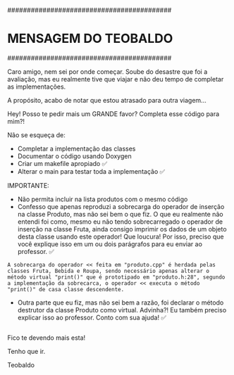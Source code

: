 ##########################################
# MENSAGEM DO TEOBALDO
##########################################

Caro amigo, nem sei por onde começar. Soube do desastre que foi a avaliação, mas eu realmente tive que viajar e não deu tempo de completar as implementações.

A propósito, acabo de notar que estou atrasado para outra viagem...

Hey! Posso te pedir mais um GRANDE favor? Completa esse código para mim?!

Não se esqueça de:
* Completar a implementação das classes
* Documentar o código usando Doxygen
* Criar um makefile apropiado :white_check_mark:
* Alterar o main para testar toda a implementação :white_check_mark:

IMPORTANTE:
* Não permita incluir na lista produtos com o mesmo código
* Confesso que apenas reproduzi a sobrecarga do operador de inserção na classe Produto, mas não sei bem o que fiz. O que eu realmente não entendi foi como, mesmo eu não tendo sobrecarregado o operador de inserção na classe Fruta, ainda consigo imprimir os dados de um objeto desta classe usando este operador! Que loucura! Por isso, preciso que você explique isso em um ou dois parágrafos para eu enviar ao professor. :white_check_mark:
```
A sobrecarga do operador << feita em "produto.cpp" é herdada pelas classes Fruta, Bebida e Roupa, sendo necessário apenas alterar o método virtual "print()" que é prototipado em "produto.h:28", segundo a implementação da sobrecarca, o operador << executa o método "print()" de casa classe descendente.
```
* Outra parte que eu fiz, mas não sei bem a razão, foi declarar o método destrutor da classe Produto como virtual. Advinha?! Eu também preciso explicar isso ao professor. Conto com sua ajuda! :white_check_mark:
```

```

Fico te devendo mais esta!

Tenho que ir.

Teobaldo
